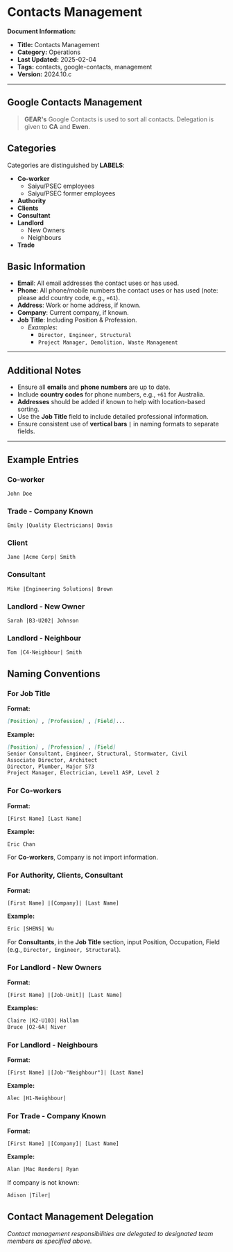 # Contacts Management

**Document Information:**
- **Title:** Contacts Management
- **Category:** Operations
- **Last Updated:** 2025-02-04
- **Tags:** contacts, google-contacts, management
- **Version:** 2024.10.c

---

## Google Contacts Management

> **GEAR's** Google Contacts is used to sort all contacts. Delegation is given to **CA** and **Ewen**.

## Categories

Categories are distinguished by **LABELS**:

- **Co-worker** 
	- Saiyu/PSEC employees
  - Saiyu/PSEC former employees
- **Authority**
- **Clients**
- **Consultant**
- **Landlord**
  - New Owners
  - Neighbours
- **Trade**

## Basic Information

- **Email**: All email addresses the contact uses or has used.
- **Phone**: All phone/mobile numbers the contact uses or has used (note: please add country code, e.g., `+61`).
- **Address**: Work or home address, if known.
- **Company**: Current company, if known.
- **Job Title**: Including Position & Profession.
  - *Examples*:
    - `Director, Engineer, Structural`
    - `Project Manager, Demolition, Waste Management`

---

## Additional Notes

- Ensure all **emails** and **phone numbers** are up to date.
- Include **country codes** for phone numbers, e.g., `+61` for Australia.
- **Addresses** should be added if known to help with location-based sorting.
- Use the **Job Title** field to include detailed professional information.
- Ensure consistent use of **vertical bars `|`** in naming formats to separate fields.

---

## Example Entries

### Co-worker

`John Doe`

### Trade - Company Known

`Emily |Quality Electricians| Davis`

### Client

`Jane |Acme Corp| Smith`

### Consultant

`Mike |Engineering Solutions| Brown`

### Landlord - New Owner

`Sarah |B3-U202| Johnson`

### Landlord - Neighbour

`Tom |C4-Neighbour| Smith`

## Naming Conventions

### For Job Title

**Format:**
```markdown
[Position] , [Profession] , [Field]...
```

**Example:**
```markdown
[Position] , [Profession] , [Field]
Senior Consultant, Engineer, Structural, Stormwater, Civil
Associate Director, Architect
Director, Plumber, Major S73
Project Manager, Electrician, Level1 ASP, Level 2
```

### For Co-workers

**Format:**
```
[First Name] [Last Name]
```

**Example:**
```markdown
Eric Chan
```

For **Co-workers**, Company is not import information.

### For Authority, Clients, Consultant

**Format:**
```
[First Name] |[Company]| [Last Name]
```

**Example:**
```markdown
Eric |SHENS| Wu
```

For **Consultants**, in the **Job Title** section, input Position, Occupation, Field (e.g., `Director, Engineer, Structural`).

### For Landlord - New Owners

**Format:**
```
[First Name] |[Job-Unit]| [Last Name]
```

**Examples:**
```markdown
Claire |K2-U103| Hallam
Bruce |O2-6A| Niver
```

### For Landlord - Neighbours

**Format:**
```
[First Name] |[Job-"Neighbour"]| [Last Name]
```

**Example:**
```markdown
Alec |H1-Neighbour|
```

### For Trade - Company Known

**Format:**
```
[First Name] |[Company]| [Last Name]
```

**Example:**
```markdown
Alan |Mac Renders| Ryan
```

If company is not known:
```markdown
Adison |Tiler|
```

## Contact Management Delegation

*Contact management responsibilities are delegated to designated team members as specified above.*